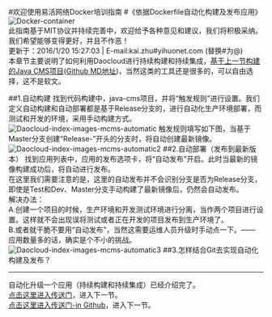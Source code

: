 #欢迎使用易活网络Docker培训指南
#《依据Dockerfile自动化构建及发布应用》
![Docker-container](http://a.oss.yihuonet.com/storage/Docker-container.png)      
此指南基于MIT协议并持续完善中，欢迎给予各种意见和建议，我们将积极采纳。我们希望能够变得更好，并且不作恶！     
更新于：2016/1/20 15:27:03  | E-mail:kai.zhu#yihuonet.com (替换#为@)    
本章节主要说明了如何利用Daocloud进行持续构建和持续集成，[基于上一节构建的Java CMS项目](first-docker-deploy-automatic.html "[first-docker-deploy.html]")([Github MD地址](first-docker-deploy-automatic.md "[first-docker-deploy.md]"))，当然这类的工具还是很多的，可以自由选择，这不是软文。

##1.自动构建
找到代码构建中，java-cms项目，并将“触发规则”进行设置。我们定义自动构建和自动部署都是基于Release分支的，进行自动化生产环境部署，而测试和开发的环境，采用手动构建方式。
![Daocloud-index-images-mcms-automatic](http://a.oss.yihuonet.com/storage/guide-book/Daocloud-images-mcms-deploy-automatic.png)
触发规则填写如下图，当基于Master分支创建“Release-”开头的分支时，将自动创建最新镜像。
![Daocloud-index-images-mcms-automatic2](http://a.oss.yihuonet.com/storage/guide-book/Daocloud-images-mcms-deploy-automatic2.png)
##2.自动部署（发布到最新版本）
找到应用列表中，应用的发布选项卡，将“自动发布”开启。此时当最新的镜像构建成功后，将自动进行发布。    
在这里我们需要注意的是，这里的自动发布并不会识别分支是否为Release分支，即使是Test和Dev、Master分支手动构建了最新镜像后，仍然会自动发布。    
解决办法：    
A.创建一个项目的时候，生产环境和开发测试环境进行分离，当作两个项目进行设置。这样就不会出现误将测试或者正在开发的项目发布到生产环境了。    
B.或者就干脆不要用“自动发布”，当然这需要运维人员升级时手动点一下。—— 应用数量多的话，确实是个不小的挑战。
![Daocloud-index-images-mcms-automatic3](http://a.oss.yihuonet.com/storage/guide-book/Daocloud-images-mcms-deploy-automatic3.png)
##3.怎样结合Git去实现自动化构建及发布？

----------
    
自动化升级一个应用（持续构建和持续集成）已经介绍完了。    
[点击这里进入传送门](first-docker-deploy-automatic-git.html "[first-docker-deploy-automatic-git.html]")，进入下一节。    
[点击这里进入传送门-in Github](first-docker-deploy-automatic-git.md "[first-docker-deploy-automatic-git.md]")，进入下一节。